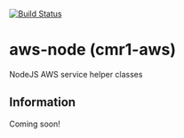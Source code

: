 [![Build Status](https://travis-ci.org/cmr1/aws-node.svg?branch=master)](https://travis-ci.org/cmr1/aws-node)

# aws-node (cmr1-aws)
NodeJS AWS service helper classes


## Information
Coming soon!